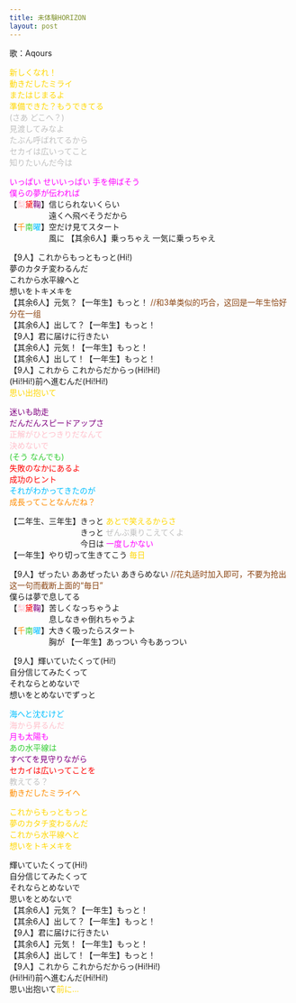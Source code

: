 ```yaml
---
title: 未体験HORIZON
layout: post
---
```

歌：Aqours

<p><font color="gold">新しくなれ！<br />
動きだしたミライ<br />
またはじまるよ<br />
準備できた？もうできてる</font><br />
<font color="silver">(さあ どこへ？)<br />
見渡してみなよ<br />
たぶん呼ばれてるから<br />
セカイは広いってこと<br />
知りたいんだ今は</font></p>

<p><font color="magenta">いっぱい せいいっぱい 手を伸ばそう<br />
僕らの夢が伝われば</font><br />
【<font color="pink">梨</font><font color="red">黛</font><font color="purple">鞠</font>】信じられないくらい<br />
　　　　　遠くへ飛べそうだから<br />
【<font color="darkorange">千</font><font color="limegreen">南</font><font color="deepskyblue">曜</font>】空だけ見てスタート<br />
　　　　　風に 【其余6人】乗っちゃえ 一気に乗っちゃえ</p>

<p>【9人】これからもっともっと(Hi!)<br />
夢のカタチ変わるんだ<br />
これから水平線へと<br />
想いをトキメキを<br />
【其余6人】元気？【一年生】もっと！ <font color="saddlebrown">//和3单类似的巧合，这回是一年生恰好分在一组</font><br />
【其余6人】出して？【一年生】もっと！<br />
【9人】君に届けに行きたい<br />
【其余6人】元気！【一年生】もっと！<br />
【其余6人】出して！【一年生】もっと！<br />
【9人】これから これからだからっ(Hi!Hi!)<br />
(Hi!Hi!)前へ進むんだ(Hi!Hi!)<br />
<font color="gold">思い出抱いて</font></p>

<p><font color="purple">迷いも助走<br />
だんだんスピードアップさ</font><br />
<font color="pink">正解がひとつきりだなんて<br />
決めないで</font><br />
<font color="limegreen">(そう なんでも)</font><br />
<font color="red">失敗のなかにあるよ<br />
成功のヒント</font><br />
<font color="deepskyblue">それがわかってきたのが</font><br />
<font color="darkorange">成長ってことなんだね？</font></p>

<p>【二年生、三年生】きっと <font color="gold">あとで笑えるからさ</font><br />
　　　　　　　　　きっと <font color="silver">ぜんぶ乗りこえてくよ</font><br />
　　　　　　　　　今日は <font color="magenta">一度しかない</font><br />
【一年生】やり切って生きてこう <font color="gold">毎日</font></p>

<p>【9人】ぜったい ああぜったい あきらめない <font color="saddlebrown">//花丸适时加入即可，不要为抢出这一句而截断上面的“毎日”</font><br />
僕らは夢で息してる<br />
【<font color="pink">梨</font><font color="red">黛</font><font color="purple">鞠</font>】苦しくなっちゃうよ<br />
　　　　　息しなきゃ倒れちゃうよ<br />
【<font color="darkorange">千</font><font color="limegreen">南</font><font color="deepskyblue">曜</font>】大きく吸ったらスタート<br />
　　　　　胸が 【一年生】あっつい 今もあっつい</p>

<p>【9人】輝いていたくって(Hi!)<br />
自分信じてみたくって<br />
それならとめないで<br />
想いをとめないでずっと</p>

<p><font color="deepskyblue">海へと沈むけど</font><br />
<font color="pink">海から昇るんだ</font><br />
<font color="magenta">月も太陽も</font><br />
<font color="limegreen">あの水平線は</font><br />
<font color="purple">すべてを見守りながら</font><br />
<font color="red">セカイは広いってことを</font><br />
<font color="silver">教えてる？</font><br />
<font color="darkorange">動きだしたミライへ</font></p>

<p><font color="gold">これからもっともっと<br />
夢のカタチ変わるんだ<br />
これから水平線へと<br />
想いをトキメキを</font></p>

<p>輝いていたくって(Hi!)<br />
自分信じてみたくって<br />
それならとめないで<br />
思いをとめないで<br />
【其余6人】元気？【一年生】もっと！<br />
【其余6人】出して？【一年生】もっと！<br />
【9人】君に届けに行きたい<br />
【其余6人】元気！【一年生】もっと！<br />
【其余6人】出して！【一年生】もっと！<br />
【9人】これから これからだからっ(Hi!Hi!)<br />
(Hi!Hi!)前へ進むんだ(Hi!Hi!)<br />
思い出抱いて<font color="gold">前に…</font></p>